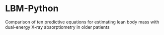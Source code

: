 # LBM-Python
Comparison of ten predictive equations for estimating lean body mass with dual-energy X-ray absorptiometry in older patients
